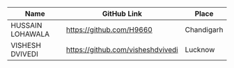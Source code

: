 | Name               | GitHub Link                       | Place
| ------------------ | -------------------------------   |-------------
| HUSSAIN LOHAWALA   | https://github.com/H9660          | Chandigarh
| VISHESH DVIVEDI    | https://github.com/visheshdvivedi | Lucknow